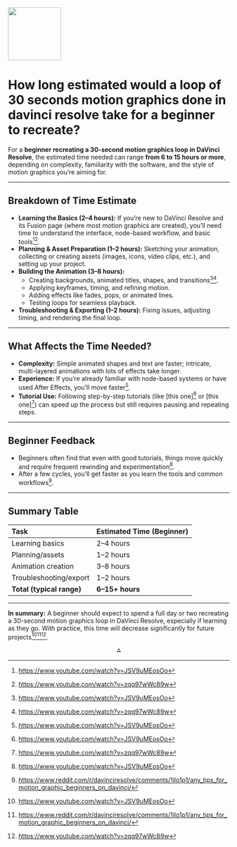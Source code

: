 <img src="https://r2cdn.perplexity.ai/pplx-full-logo-primary-dark%402x.png" class="logo" width="120"/>

# How long estimated would a loop of 30 seconds motion graphics done in davinci resolve take for a beginner to recreate?

For a **beginner recreating a 30-second motion graphics loop in DaVinci Resolve**, the estimated time needed can range **from 6 to 15 hours or more**, depending on complexity, familiarity with the software, and the style of motion graphics you’re aiming for.

---

## **Breakdown of Time Estimate**

- **Learning the Basics (2–4 hours):**
If you’re new to DaVinci Resolve and its Fusion page (where most motion graphics are created), you’ll need time to understand the interface, node-based workflow, and basic tools[^1][^7].
- **Planning \& Asset Preparation (1–2 hours):**
Sketching your animation, collecting or creating assets (images, icons, video clips, etc.), and setting up your project.
- **Building the Animation (3–8 hours):**
    - Creating backgrounds, animated titles, shapes, and transitions[^1][^7].
    - Applying keyframes, timing, and refining motion.
    - Adding effects like fades, pops, or animated lines.
    - Testing loops for seamless playback.
- **Troubleshooting \& Exporting (1–2 hours):**
Fixing issues, adjusting timing, and rendering the final loop.

---

## **What Affects the Time Needed?**

- **Complexity:**
Simple animated shapes and text are faster; intricate, multi-layered animations with lots of effects take longer.
- **Experience:**
If you’re already familiar with node-based systems or have used After Effects, you’ll move faster[^1].
- **Tutorial Use:**
Following step-by-step tutorials (like [this one][^1] or [this one][^7]) can speed up the process but still requires pausing and repeating steps.

---

## **Beginner Feedback**

- Beginners often find that even with good tutorials, things move quickly and require frequent rewinding and experimentation[^1].
- After a few cycles, you’ll get faster as you learn the tools and common workflows[^4].

---

## **Summary Table**

| Task | Estimated Time (Beginner) |
| :-- | :-- |
| Learning basics | 2–4 hours |
| Planning/assets | 1–2 hours |
| Animation creation | 3–8 hours |
| Troubleshooting/export | 1–2 hours |
| **Total (typical range)** | **6–15+ hours** |


---

**In summary:**
A beginner should expect to spend a full day or two recreating a 30-second motion graphics loop in DaVinci Resolve, especially if learning as they go. With practice, this time will decrease significantly for future projects[^1][^4][^7].

<div style="text-align: center">⁂</div>

[^1]: https://www.youtube.com/watch?v=JSV9uMEosOo

[^2]: https://www.youtube.com/watch?v=PYjWswd0rOY

[^3]: https://www.blackmagicdesign.com/products/davinciresolve/training

[^4]: https://www.reddit.com/r/davinciresolve/comments/1ilo1p1/any_tips_for_motion_graphic_beginners_on_davinci/

[^5]: https://www.youtube.com/watch?v=2Kix4JSaYcs

[^6]: https://motionarray.com/learn/davinci-resolve/how-to-use-davinci-resolve/

[^7]: https://www.youtube.com/watch?v=zqq97wWc89w

[^8]: https://www.youtube.com/watch?v=SrJOE2pEp7A

